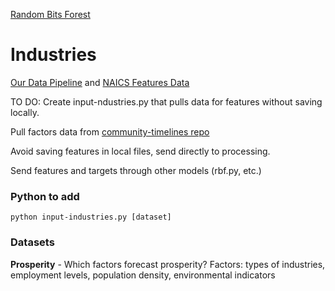 [Random Bits Forest](../../models/random-bits-forest/)

# Industries&nbsp;

[Our Data Pipeline](/data-pipeline/) and [NAICS Features Data](/data-pipeline/timelines/training/naics/)

TO DO: Create input-ndustries.py that pulls data for features without saving locally.

Pull factors data from [community-timelines repo](/community-timelines)

Avoid saving features in local files, send directly to processing.

Send features and targets through other models (rbf.py, etc.)

### Python to add

	python input-industries.py [dataset]

### Datasets

**Prosperity** - Which factors forecast prosperity?
Factors: types of industries, employment levels, population density, environmental indicators